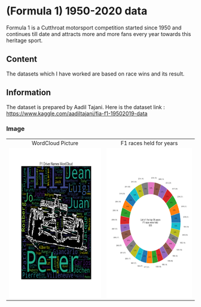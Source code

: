 # (Formula 1) 1950-2020 data

Formula 1 is a Cutthroat motorsport competition started since 1950 and continues till date and attracts more and more fans every year towards this heritage sport.

## Content

The datasets which I have worked are based on race wins and its result. 

## Information

The dataset is prepared by Aadil Tajani. Here is the dataset link : https://www.kaggle.com/aadiltajani/fia-f1-19502019-data

### Image

<table style="border: 0px;">
  <tr>
     <td align="center"> WordCloud Picture </td>
     <td align="center"> F1 races held for years</td>
  </tr>
  <tr>
    <td><img width="400" height="400" src ="https://github.com/Rapter1990/Data-Visualization-Examples/blob/master/f1/images/image7.png"></td>
    <td><img width="400" height="400" src ="https://github.com/Rapter1990/Data-Visualization-Examples/blob/master/f1/images/image1.png"></td>
  </tr>
</table>
